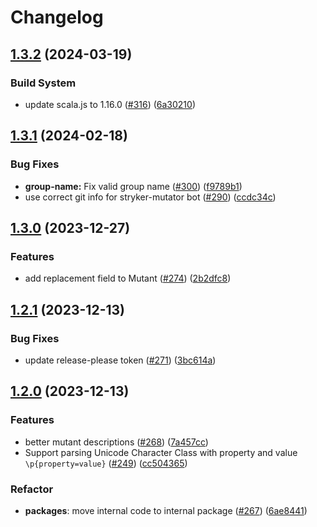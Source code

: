 # Changelog

## [1.3.2](https://github.com/stryker-mutator/weapon-regex/compare/v1.3.1...v1.3.2) (2024-03-19)


### Build System

* update scala.js to 1.16.0 ([#316](https://github.com/stryker-mutator/weapon-regex/issues/316)) ([6a30210](https://github.com/stryker-mutator/weapon-regex/commit/6a30210f9f1b78436670ced3982d62bebbb9bb51))

## [1.3.1](https://github.com/stryker-mutator/weapon-regex/compare/v1.3.0...v1.3.1) (2024-02-18)


### Bug Fixes

* **group-name:** Fix valid group name ([#300](https://github.com/stryker-mutator/weapon-regex/issues/300)) ([f9789b1](https://github.com/stryker-mutator/weapon-regex/commit/f9789b1cdf030fb221c7875e10de8a36dffb9955))
* use correct git info for stryker-mutator bot ([#290](https://github.com/stryker-mutator/weapon-regex/issues/290)) ([ccdc34c](https://github.com/stryker-mutator/weapon-regex/commit/ccdc34c49862822d17e599fcdeb3298b2c8121a2))

## [1.3.0](https://github.com/stryker-mutator/weapon-regex/compare/v1.2.1...v1.3.0) (2023-12-27)


### Features

* add replacement field to Mutant ([#274](https://github.com/stryker-mutator/weapon-regex/issues/274)) ([2b2dfc8](https://github.com/stryker-mutator/weapon-regex/commit/2b2dfc8182f9d261f8a3b1c55a8b6bdbbfce2c72))

## [1.2.1](https://github.com/stryker-mutator/weapon-regex/compare/v1.2.0...v1.2.1) (2023-12-13)


### Bug Fixes

* update release-please token ([#271](https://github.com/stryker-mutator/weapon-regex/issues/271)) ([3bc614a](https://github.com/stryker-mutator/weapon-regex/commit/3bc614a5efe76ea913de774419be65c6fc4a5ebb))

## [1.2.0](https://github.com/stryker-mutator/weapon-regex/compare/v1.1.1...v1.2.0) (2023-12-13)


### Features

* better mutant descriptions ([#268](https://github.com/stryker-mutator/weapon-regex/issues/268)) ([7a457cc](https://github.com/stryker-mutator/weapon-regex/commit/7a457ccadbb1f8db5c162f68a62c1f2561d41784))
* Support parsing Unicode Character Class with property and value `\p{property=value}` ([#249](https://github.com/stryker-mutator/weapon-regex/pull/249)) ([cc504365](https://github.com/stryker-mutator/weapon-regex/pull/249/commits/cc504365b46da3380564e6bd3aac5d53ed6b8130))

### Refactor

* **packages**: move internal code to internal package ([#267](https://github.com/stryker-mutator/weapon-regex/pull/267)) ([6ae8441](https://github.com/stryker-mutator/weapon-regex/commit/6ae8441d4e5e2815a1ef20e36542e19d0cb2d599))
